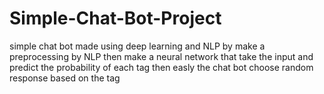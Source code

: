 # Simple-Chat-Bot-Project
simple chat bot made using deep learning and NLP by make a preprocessing by NLP then make a neural network that take the input and predict the probability of each tag then easly the chat bot choose random response based on the tag 
